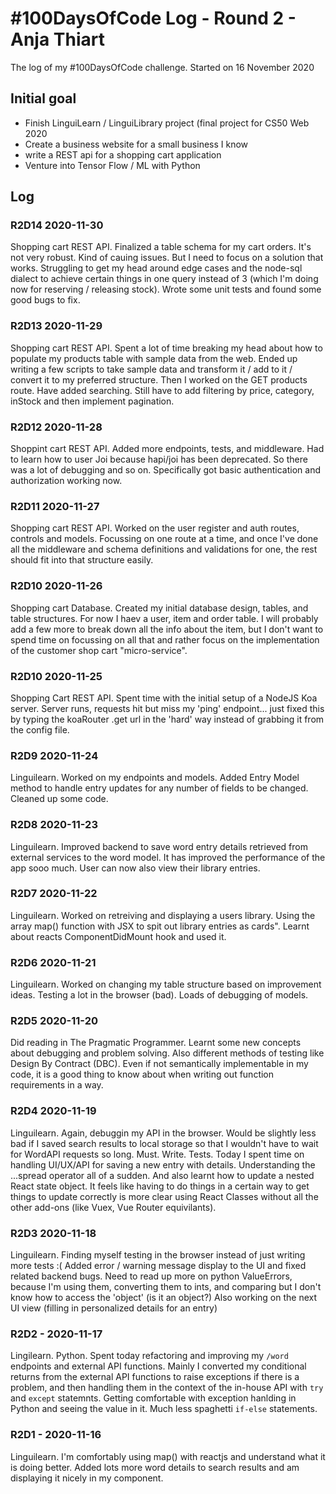 # #100DaysOfCode Log - Round 2 - Anja Thiart
The log of my #100DaysOfCode challenge. Started on 16 November 2020

## Initial goal
- Finish LinguiLearn / LinguiLibrary project (final project for CS50 Web 2020
- Create a business website for a small business I know
- write a REST api for a shopping cart application
- Venture into Tensor Flow / ML with Python

## Log

### R2D14 2020-11-30
Shopping cart REST API. Finalized a table schema for my cart orders. It's not very robust. Kind of cauing issues. But I need to focus on a solution that works. Struggling to get my head around edge cases and the node-sql dialect to achieve certain things in one query instead of 3 (which I'm doing now for reserving / releasing stock). Wrote some unit tests and found some good bugs to fix.

### R2D13 2020-11-29
Shopping cart REST API. Spent a lot of time breaking my head about how to populate my products table with sample data from the web. Ended up writing a few scripts to take sample data and transform it / add to it / convert it to my preferred structure. Then I worked on the GET products route. Have added searching. Still have to add filtering by price, category, inStock and then implement pagination.

### R2D12 2020-11-28
Shoppint cart REST API. Added more endpoints, tests, and middleware. Had to learn how to user Joi because hapi/joi has been deprecated. So there was a lot of debugging and so on. Specifically got basic authentication and authorization working now.

### R2D11 2020-11-27
Shopping cart REST API. Worked on the user register and auth routes, controls and models. Focussing on one route at a time, and once I've done all the middleware and schema definitions and validations for one, the rest should fit into that structure easily.

### R2D10 2020-11-26
Shopping cart Database. Created my initial database design, tables, and table structures. For now I haev a user, item and order table. I will probably add a few more to break down all the info about the item, but I don't want to spend time on focussing on all that and rather focus on the implementation of the customer shop cart "micro-service".

### R2D10 2020-11-25
Shopping Cart REST API. Spent time with the initial setup of a NodeJS Koa server. Server runs, requests hit but miss my 'ping' endpoint... just fixed this by typing the koaRouter .get url in the 'hard' way instead of grabbing it from the config file. 

### R2D9 2020-11-24
Linguilearn. Worked on my endpoints and models. Added Entry Model method to handle entry updates for any number of fields to be changed. Cleaned up some code.

### R2D8 2020-11-23
Linguilearn. Improved backend to save word entry details retrieved from external services to the word model. It has improved the performance of the app sooo much. User can now also view their library entries.

### R2D7 2020-11-22
Linguilearn. Worked on retreiving and displaying a users library. Using the array map() function with JSX to spit out library entries as cards". Learnt about reacts ComponentDidMount hook and used it.

### R2D6 2020-11-21
Linguilearn. Worked on changing my table structure based on improvement ideas. Testing a lot in the browser (bad). Loads of debugging of models.

### R2D5 2020-11-20
Did reading in The Pragmatic Programmer. Learnt some new concepts about debugging and problem solving. Also different methods of testing like Design By Contract (DBC). Even if not semantically implementable in my code, it is a good thing to know about when writing out function requirements in a way. 

### R2D4 2020-11-19
Linguilearn. Again, debuggin my API in the browser. Would be slightly less bad if I saved search results to local storage so that I wouldn't have to wait for WordAPI requests so long. Must. Write. Tests. Today I spent time on handling UI/UX/API for saving a new entry with details. Understanding the ...spread operator all of a sudden. And also learnt how to update a nested React state object. It feels like having to do things in a certain way to get things to update correctly is more clear using React Classes without all the other add-ons (like Vuex, Vue Router equivilants).

### R2D3 2020-11-18
Linguilearn. Finding myself testing in the browser instead of just writing more tests :(
Added error / warning message display to the UI and fixed related backend bugs. Need to read up more on python ValueErrors, because I'm using them, converting them to ints, and comparing but I don't know how to access the 'object' (is it an object?)
Also working on the next UI view (filling in personalized details for an entry)

### R2D2 - 2020-11-17
Lingilearn. Python. Spent today refactoring and improving my `/word` endpoints and external API functions. Mainly I converted my conditional returns from the external API functions to raise exceptions if there is a problem, and then handling them in the context of the in-house API with `try` and `except` statemnts. Getting comfortable with exception hanlding in Python and seeing the value in it. Much less spaghetti `if-else` statements.

### R2D1 - 2020-11-16
Linguilearn. I'm comfortably using map() with reactjs and understand what it is doing better. Added lots more word details to search results and am displaying it nicely in my component.

